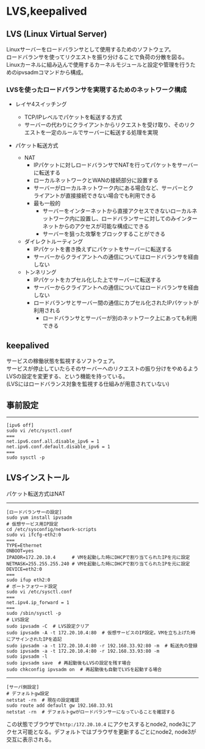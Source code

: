LVS,keepalived
==========
## LVS (Linux Virtual Server)
Linuxサーバーをロードバランサとして使用するためのソフトウェア。  
ロードバランサを使ってリクエストを振り分けることで負荷の分散を図る。  
Linuxカーネルに組み込んで使用するカーネルモジュールと設定や管理を行うためのipvsadmコマンドから構成。

### LVSを使ったロードバランサを実現するためのネットワーク構成
* レイヤ4スイッチング
  * TCP/IPレベルでパケットを転送する方式
  * サーバーの代わりにクライアントからリクエストを受け取り、そのリクエストを一定のルールでサーバーに転送する処理を実現

* パケット転送方式
  * NAT
    * IPパケットに対しロードバランサでNATを行ってパケットをサーバーに転送する
    * ローカルネットワークとWANの接続部分に設置する
    * サーバーがローカルネットワーク内にある場合など、サーバーとクライアントが直接接続できない場合でも利用できる
    * 最も一般的
      * サーバーをインターネットから直接アクセスできないローカルネットワーク内に設置し、ロードバランサーに対してのみインターネットからのアクセスが可能な構成にできる
      * サーバーを狙った攻撃をブロックすることができる
  * ダイレクトルーティング
    * IPパケットを書き換えずにパケットをサーバーに転送する
    * サーバーからクライアントへの通信についてはロードバランサを経由しない
  * トンネリング
    * IPパケットをカプセル化した上でサーバーに転送する
    * サーバーからクライアントへの通信についてはロードバランサを経由しない
    * ロードバランサとサーバー間の通信にカプセル化されたIPパケットが利用される
        * ロードバランサとサーバーが別のネットワーク上にあっても利用できる

## keepalived
サービスの稼働状態を監視するソフトウェア。  
サービスが停止していたらそのサーバーへのリクエストの振り分けをやめるようLVSの設定を変更する、という機能を持っている。  
(LVSにはロードバランス対象を監視する仕組みが用意されていない)  


## 事前設定
---
    [ipv6 off]
    sudo vi /etc/sysctl.conf
    ===
    net.ipv6.conf.all.disable_ipv6 = 1
    net.ipv6.conf.default.disable_ipv6 = 1
    ===
    sudo sysctl -p

## LVSインストール
パケット転送方式はNAT

---
    [ロードバランサーの設定]
    sudo yum install ipvsadm
    # 仮想サービス用IP設定
    cd /etc/sysconfig/network-scripts
    sudo vi ifcfg-eth2:0
    ===
    TYPE=Ethernet
    ONBOOT=yes
    IPADDR=172.20.10.4      # VMを起動した時にDHCPで割り当てられたIPを元に設定
    NETMASK=255.255.255.240 # VMを起動した時にDHCPで割り当てられたIPを元に設定
    DEVICE=eth2:0
    ===
    sudo ifup eth2:0
    # ポートフォワード設定
    sudo vi /etc/sysctl.conf
    ===
    net.ipv4.ip_forward = 1
    ===
    sudo /sbin/sysctl -p
    # LVS設定
    sudo ipvsadm -C  # LVS設定クリア
    sudo ipvsadm -A -t 172.20.10.4:80  # 仮想サービスのIP設定。VMを立ち上げた時にアサインされたIPを追記
    sudo ipvsadm -a -t 172.20.10.4:80 -r 192.168.33.92:80 -m  # 転送先の登録
    sudo ipvsadm -a -t 172.20.10.4:80 -r 192.168.33.93:80 -m
    sudo ipvsadm -l
    sudo ipvsadm save  # 再起動後もLVSの設定を残す場合
    sudo chkconfig ipvsadm on  # 再起動後も自動でLVSを起動する場合

---
    [サーバ側設定]
    # デフォルトgw設定
    netstat -rn  # 現在の設定確認
    sudo route add default gw 192.168.33.91
    netstat -rn  # デフォルトgwがロードバランサーになっていることを確認する

この状態でブラウザで`http:/172.20.10.4` にアクセスするとnode2, node3にアクセス可能となる。デフォルトではブラウザを更新するごとにnode2, node3が交互に表示される。
